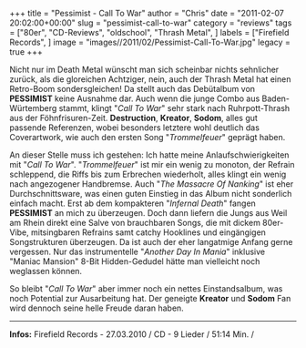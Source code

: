 +++
title = "Pessimist - Call To War"
author = "Chris"
date = "2011-02-07 20:02:00+00:00"
slug = "pessimist-call-to-war"
category = "reviews"
tags = ["80er", "CD-Reviews", "oldschool", "Thrash Metal", ]
labels = ["Firefield Records", ]
image = "images//2011/02/Pessimist-Call-To-War.jpg"
legacy = true
+++

Nicht nur im Death Metal wünscht man sich scheinbar nichts sehnlicher zurück, als die gloreichen Achtziger, nein, auch der Thrash Metal hat einen Retro-Boom sondersgleichen! Da stellt auch das Debütalbum von **PESSIMIST** keine Ausnahme dar. Auch wenn die junge Combo aus Baden-Würtemberg stammt, klingt "_Call To War_" sehr stark nach Ruhrpott-Thrash aus der Föhnfrisuren-Zeit. **Destruction**, **Kreator**, **Sodom**, alles gut passende Referenzen, wobei besonders letztere wohl deutlich das Coverartwork, wie auch den ersten Song "_Trommelfeuer_" geprägt haben.

An dieser Stelle muss ich gestehen: Ich hatte meine Anlaufschwierigkeiten mit "_Call To War_". "_Trommelfeuer_" ist mir ein wenig zu monoton, der Refrain schleppend, die Riffs bis zum Erbrechen wiederholt, alles klingt ein wenig nach angezogener Handbremse. Auch "_The Massacre Of Nanking_" ist eher Durchschnittsware, was einen guten Einstieg in das Album nicht sonderlich einfach macht. Erst ab dem kompakteren "_Infernal Death_" fangen **PESSIMIST** an mich zu überzeugen. Doch dann liefern die Jungs aus Weil am Rhein direkt eine Salve von brauchbaren Songs, die mit dickem 80er-Vibe, mitsingbaren Refrains samt catchy Hooklines und eingängigen Songstrukturen überzeugen. Da ist auch der eher langatmige Anfang gerne vergessen. Nur das instrumentelle "_Another Day In Mania_" inklusive "Maniac Mansion" 8-Bit Hidden-Gedudel hätte man vielleicht noch weglassen können.

So bleibt "_Call To War_" aber immer noch ein nettes Einstandsalbum, was noch Potential zur Ausarbeitung hat. Der geneigte **Kreator** und **Sodom** Fan wird dennoch seine helle Freude daran haben.





---
**Infos:**
Firefield Records - 27.03.2010 / 
CD - 9 Lieder / 51:14 Min. / 
